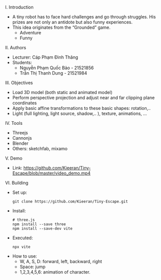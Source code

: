 I. Introduction
- A tiny robot has to face hard challenges and go through struggles. His prizes are not only an antidote but also funny experiences.
- This idea originates from the “Grounded” game.
  + Adventure
  + Funny
  
II. Authors
- Lecturer: Cáp Phạm Đình Thăng
- Students:
  + Nguyễn Phạm Quốc Bảo - 21521856
  +  Trần Thị Thanh Dung - 21521984

III. Objectives
- Load 3D model (both static and animated model)
- Perform perspective projection and adjust near and far clipping plane coordinates
- Apply basic affine transformations to these basic shapes: rotation,..
- Light (full lighting, light source, shadow,.. ), texture, animations, ...

IV. Tools
- Threejs
- Cannonjs
- Blender
- Others: sketchfab, mixamo

V. Demo
- Link: https://github.com/Kieeran/Tiny-Escape/blob/master/video_demo.mp4
  
VI. Building
- Set up:
  ```
  git clone https://github.com/Kieeran/Tiny-Escape.git
  ```
- Install:
  ```
  # three.js
  npm install --save three
  npm install --save-dev vite
  ```
- Executed:
  ```
  npx vite
  ```
- How to use:
  + W, A, S, D: forward, left, backward, right
  + Space: jump
  + 1,2,3,4,5,6: animation of character.


